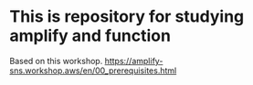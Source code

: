 # This is repository for studying amplify and function
Based on this workshop.
https://amplify-sns.workshop.aws/en/00_prerequisites.html